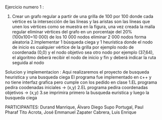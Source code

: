 Ejercicio numero 1 :
1. Crear un grafo regular a partir de una grilla de 100 por 100 donde cada vértice es la
intersección de las líneas y las aristas son las líneas que unen los vértices como se
muestra en la figura, una vez creada la malla regular eliminar vértices del grafo en un
porcentaje del 20% (100x100=10 000) de los 10 000 nodos eliminar 2 000 nodos
forma aleatoria
2.Implementar 1 búsqueda ciega y 1 heurística donde el nodo de inicio es cualquier
vértice de la grilla por ejemplo nodo de coordenada (0,0) y el nodo objetivo sea otro
nodo por ejemplo (37,64), el algoritmo deberá recibir el nodo de inicio y fin y deberá
indicar la ruta seguida al nodo

Solucion y implementacion :
Aqui realizaremos el proyecto de busqueda heuristica y una busqueda ciega
El programa fue implementado en c++ y no tiene interfaz grafica pero cumple con los pedido en clase
1.EL programa pedira coodenadas iniciales -> (x,y)
2.EL programa pedira coordenadas objetivos -> (x,y)
3.se imprimira primero la busqueda euristica y luego la busqueda ciega


PARTICIPANTES:
Durand Manrique, Álvaro Diego
Supo Portugal, Paul Pharaf
Tito Acrota, José Emmanuel
Zapater Cabrera, Luis Enrique

